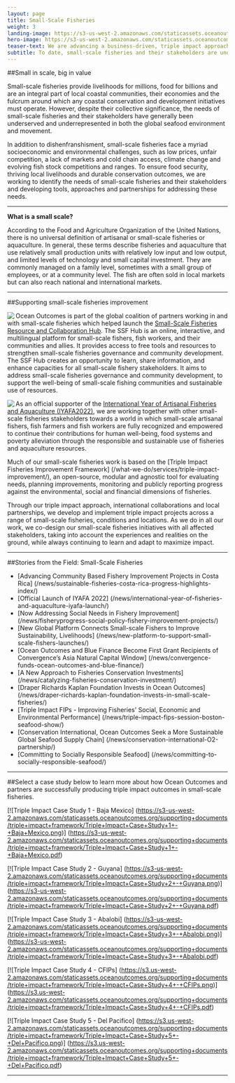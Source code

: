 ```yaml
---
layout: page
title: Small-Scale Fisheries
weight: 3
landing-image: https://s3-us-west-2.amazonaws.com/staticassets.oceanoutcomes.org/rollover+images/our-work-hover.jpg
hero-image: https://s3-us-west-2.amazonaws.com/staticassets.oceanoutcomes.org/news+and+analysis/hero+images/convergence-funds-ocean-outcomes-and-blue-finance-hero.jpg
teaser-text: We are advancing a business-driven, triple impact approach to the challenges facing many of the world’s small-scale fisheries. This approach focuses on harnessing untapped financing and increasing profitability in small-scale fishing enterprises to improve livelihoods and ecosystem health; creating a positive feedback loop for people, planet and profit.
subtitle: To date, small-scale fisheries and their stakeholders are underserved and underrepresented in the global seafood environment and movement. New approaches, collaborations and tools from Ocean Outcomes and partners are working to change this.
---
```

##Small in scale, big in value

Small-scale fisheries provide livelihoods for millions, food for billions and are an integral part of local coastal communities, their economies and the fulcrum around which any coastal conservation and development initiatives must operate. However, despite their collective significance, the needs of small-scale fisheries and their stakeholders have generally been underserved and underrepresented in both the global seafood environment and movement. 

In addition to dishenfranshisment, small-scale fisheries face a myriad socioeconomic and environmental challenges, such as low prices, unfair competition, a lack of markets and cold chain access, climate change and evolving fish stock competitions and ranges. To ensure food security, thriving local livelihoods and durable conservation outcomes, we are working to identify the needs of small-scale fisheries and their stakeholders and developing tools, approaches and partnerships for addressing these needs.

----

**What is a small scale?**

According to the Food and Agriculture Organization of the United Nations, there is no universal definition of artisanal or small-scale fisheries or aquaculture. In general, these terms describe fisheries and aquaculture that use relatively small production units with relatively low input and low output, and limited levels of technology and small capital investment. They are commonly managed on a family level, sometimes with a small group of employees, or at a community level. The fish are often sold in local markets but can also reach national and international markets.

----
##Supporting small-scale fisheries improvement

<img align="left" src="https://s3.us-west-2.amazonaws.com/staticassets.oceanoutcomes.org/embedded+photos/partners/ssf-hub-logo-partners.png">

Ocean Outcomes is part of the global coalition of partners working in and with small-scale fisheries which helped launch the <a href="https://ssfhub.org/" target="_blank">Small-Scale Fisheries Resource and Collaboration Hub</a>. The SSF Hub is an online, interactive, and multilingual platform for small-scale fishers, fish workers, and their communities and allies. It provides access to free tools and resources to strengthen small-scale fisheries governance and community development. The SSF Hub creates an opportunity to learn, share information, and enhance capacities for all small-scale fishery stakeholders. It aims to address small-scale fisheries governance and community development, to support the well-being of small-scale fishing communities and sustainable use of resources.

<img align="left" src="https://s3.us-west-2.amazonaws.com/staticassets.oceanoutcomes.org/embedded+photos/partners/iyafa-logo-partners.png">

As an official supporter of the <a href="https://www.fao.org/artisanal-fisheries-aquaculture-2022/home/en/" target="_blank">International Year of Artisanal Fisheries and Aquaculture (IYAFA2022)</a>, we are working together with other small-scale fisheries stakeholders towards a world in which small-scale artisanal fishers, fish farmers and fish workers are fully recognized and empowered to continue their contributions for human well-being, food systems and poverty alleviation through the responsible and sustainable use of fisheries and aquaculture resources.

Much of our small-scale fisheries work is based on the [Triple Impact Fisheries Improvement Framework] (/what-we-do/services/triple-impact-improvement/), an open-source, modular and agnostic tool for evaluating needs, planning improvements, monitoring and publicly reporting progress against the environmental, social and financial dimensions of fisheries.

Through our triple impact approach, international collaborations and local partnerships, we develop and implement triple impact projects across a range of small-scale fisheries, conditions and locations. As we do in all our work, we co-design our small-scale fisheries initiatives with all affected stakeholders, taking into account the experiences and realities on the ground, while always continuing to learn and adapt to maximize impact.

---
##Stories from the Field: Small-Scale Fisheries

* [Advancing Community Based Fishery Improvement Projects in Costa Rica] (/news/sustainable-fisheries-costa-rica-progress-highlights-index/)
* [Official Launch of IYAFA 2022] (/news/international-year-of-fisheries-and-aquaculture-iyafa-launch/)
* [Now Addressing Social Needs in Fishery Improvement] (/news/fisheryprogress-social-policy-fishery-improvement-projects/)
* [New Global Platform Connects Small-scale Fishers to Improve Sustainability, Livelihoods] (/news/new-platform-to-support-small-scale-fishers-launches/)
* [Ocean Outcomes and Blue Finance Become First Grant Recipients of Convergence’s Asia Natural Capital Window] (/news/convergence-funds-ocean-outcomes-and-blue-finance/)
* [A New Approach to Fisheries Conservation Investments] (/news/catalyzing-fisheries-conservation-investment/)
* [Draper Richards Kaplan Foundation Invests in Ocean Outcomes] (/news/draper-richards-kaplan-foundation-invests-in-small-scale-fisheries/)
* [Triple Impact FIPs - Improving Fisheries' Social, Economic and Environmental Performance] (/news/triple-impact-fips-session-boston-seafood-show/)
* [Conservation International, Ocean Outcomes Seek a More Sustainable Global Seafood Supply Chain] (/news/conservation-international-O2-partnership/)
* [Committing to Socially Responsible Seafood] (/news/committing-to-socially-responsible-seafood/)

---

##Select a case study below to learn more about how Ocean Outcomes and partners are successfully producing triple impact outcomes in small-scale fisheries.

[![Triple Impact Case Study 1 - Baja Mexico]
(https://s3-us-west-2.amazonaws.com/staticassets.oceanoutcomes.org/supporting+documents/triple+impact+framework/Triple+Impact+Case+Study+1+-+Baja+Mexico.png)] (https://s3-us-west-2.amazonaws.com/staticassets.oceanoutcomes.org/supporting+documents/triple+impact+framework/Triple+Impact+Case+Study+1+-+Baja+Mexico.pdf)

[![Triple Impact Case Study 2 - Guyana]
(https://s3-us-west-2.amazonaws.com/staticassets.oceanoutcomes.org/supporting+documents/triple+impact+framework/Triple+Impact+Case+Study+2+-+Guyana.png)] (https://s3-us-west-2.amazonaws.com/staticassets.oceanoutcomes.org/supporting+documents/triple+impact+framework/Triple+Impact+Case+Study+2+-+Guyana.pdf)

[![Triple Impact Case Study 3 - Abalobi]
(https://s3-us-west-2.amazonaws.com/staticassets.oceanoutcomes.org/supporting+documents/triple+impact+framework/Triple+Impact+Case+Study+3+-+Abalobi.png)] (https://s3-us-west-2.amazonaws.com/staticassets.oceanoutcomes.org/supporting+documents/triple+impact+framework/Triple+Impact+Case+Study+3+-+Abalobi.pdf)

[![Triple Impact Case Study 4 - CFIPs]
(https://s3.us-west-2.amazonaws.com/staticassets.oceanoutcomes.org/supporting+documents/triple+impact+framework/Triple+Impact+Case+Study+4+-+CFIPs.png)] (https://s3.us-west-2.amazonaws.com/staticassets.oceanoutcomes.org/supporting+documents/triple+impact+framework/Triple+Impact+Case+Study+4+-+CFIPs.pdf)

[![Triple Impact Case Study 5 - Del Pacifico]
(https://s3.us-west-2.amazonaws.com/staticassets.oceanoutcomes.org/supporting+documents/triple+impact+framework/Triple+Impact+Case+Study+5+-+Del+Pacifico.png)] (https://s3.us-west-2.amazonaws.com/staticassets.oceanoutcomes.org/supporting+documents/triple+impact+framework/Triple+Impact+Case+Study+5+-+Del+Pacifico.pdf)

-----
